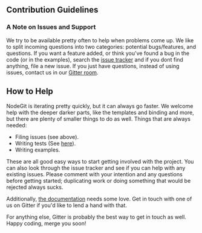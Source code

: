 Contribution Guidelines
-----------------------

### A Note on Issues and Support ##

We try to be available pretty often to help when problems come up. We like to split incoming questions
into two categories: potential bugs/features, and questions. If you want a feature added, or think you've found a bug
in the code (or in the examples), search the [issue tracker](https://github.com/nodegit/nodegit/issues) and if you dont
find anything, file a new issue. If you just have questions, instead of using issues, contact us in our [Gitter room](https://gitter.im/nodegit/nodegit).

## How to Help ##

NodeGit is iterating pretty quickly, but it can always go faster. We welcome help with the deeper darker parts,
like the templates and binding and more, but there are plenty of smaller things to do as well.
Things that are always needed:
 - Filing issues (see above).
 - Writing tests (See [here](https://github.com/nodegit/nodegit/blob/master/TESTING.md)).
 - Writing examples.

These are all good easy ways to start getting involved with the project. You can also look through the issue tracker
and see if you can help with any existing issues. Please comment with your intention and any questions before getting
started; duplicating work or doing something that would be rejected always sucks.

Additionally, [the documentation](http://www.nodegit.org) needs some love. Get in touch with one of us on Gitter if
you'd like to lend a hand with that.

For anything else, Gitter is probably the best way to get in touch as well. Happy coding, merge you soon!

